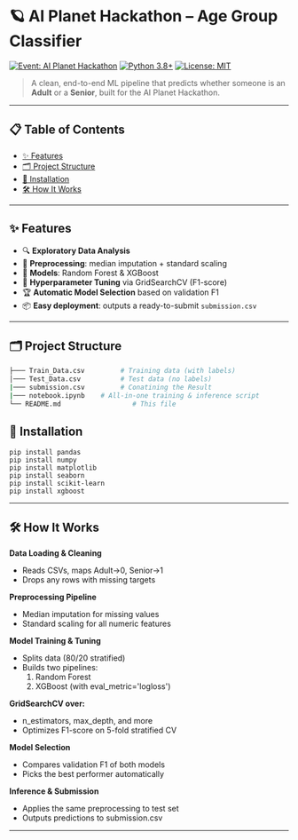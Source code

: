 # 🪐 AI Planet Hackathon – Age Group Classifier

[![Event: AI Planet Hackathon](https://img.shields.io/badge/Event-AI%20Planet%20Hackathon-blue)](https://ai-planethackathon.example.com) [![Python 3.8+](https://img.shields.io/badge/Python-3.8%2B-green)]() [![License: MIT](https://img.shields.io/badge/License-MIT-yellow.svg)](LICENSE)

> A clean, end-to-end ML pipeline that predicts whether someone is an **Adult** or a **Senior**, built for the AI Planet Hackathon.

---

## 📋 Table of Contents

- [✨ Features](#-features)  
- [🗂️ Project Structure](#️-project-structure)  
- [🚀 Installation](#-installation)
- [🛠️ How It Works](#️-how-it-works)

---

## ✨ Features

- 🔍 **Exploratory Data Analysis**  
- 🧹 **Preprocessing**: median imputation + standard scaling  
- 🌳 **Models**: Random Forest & XGBoost  
- 🔧 **Hyperparameter Tuning** via GridSearchCV (F1-score)  
- 🏆 **Automatic Model Selection** based on validation F1  
- 📦 **Easy deployment**: outputs a ready-to-submit `submission.csv`  

---

## 🗂️ Project Structure

```bash
├─── Train_Data.csv         # Training data (with labels)
│─── Test_Data.csv          # Test data (no labels)
|─── submission.csv         # Conatining the Result
|─── notebook.ipynb    # All-in-one training & inference script
└── README.md                  # This file

```

## 🚀 Installation
```
pip install pandas
pip install numpy
pip install matplotlib
pip install seaborn
pip install scikit-learn
pip install xgboost
```

---

## 🛠️ How It Works
**Data Loading & Cleaning**
- Reads CSVs, maps Adult→0, Senior→1
- Drops any rows with missing targets

**Preprocessing Pipeline**
- Median imputation for missing values
- Standard scaling for all numeric features

**Model Training & Tuning**
- Splits data (80/20 stratified)
- Builds two pipelines:
  1. Random Forest
  2. XGBoost (with eval_metric='logloss')

**GridSearchCV over:**

- n_estimators, max_depth, and more
- Optimizes F1-score on 5-fold stratified CV

**Model Selection**
- Compares validation F1 of both models
- Picks the best performer automatically

**Inference & Submission**
- Applies the same preprocessing to test set
- Outputs predictions to submission.csv

---
